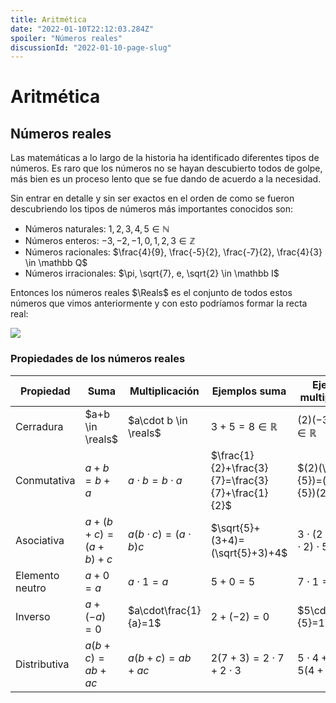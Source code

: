 ```yaml
---
title: Aritmética
date: "2022-01-10T22:12:03.284Z"
spoiler: "Números reales"
discussionId: "2022-01-10-page-slug"
---
```


# Aritmética

## Números reales

Las matemáticas a lo largo de la historia ha identificado diferentes tipos de números. Es raro que los números no se hayan descubierto todos de golpe, más bien es un proceso lento que se fue dando de acuerdo a la necesidad.

Sin entrar en detalle y sin ser exactos en el orden de como se fueron descubriendo los tipos de números más importantes conocidos son:

* Números naturales: $1, 2, 3, 4, 5 \in \mathbb N$
* Números enteros: $-3, -2, -1, 0, 1, 2, 3 \in \mathbb Z$
* Números racionales: $\frac{4}{9}, \frac{-5}{2}, \frac{-7}{2}, \frac{4}{3} \in \mathbb Q$
* Números irracionales: $\pi, \sqrt{7}, e, \sqrt{2} \in \mathbb I$

Entonces los números reales $\Reals$ es el conjunto de todos estos números que vimos anteriormente y con esto podríamos formar la recta real:

<p><img src="https://calculo.cc/N%C3%BAmeros\_reales/imagenes/Conjuntos\_numericos/recta\_real.jpg"></p>

### Propiedades de los números reales

| Propiedad       | Suma              | Multiplicación            | Ejemplos suma                                     | Ejemplos multiplicación                 |
| --------------- | ----------------- | ------------------------- | ------------------------------------------------- | --------------------------------------- |
| Cerradura       | $a+b \in \reals$  | $a\cdot b \in \reals$     | $3+5=8 \in \mathbb R$                             | $(2)(-3)=-6 \in \mathbb R$              |
| Conmutativa     | $a+b=b+a$         | $a\cdot b=b\cdot a$       | $\frac{1}{2}+\frac{3}{7}=\frac{3}{7}+\frac{1}{2}$ | $(2)(\frac{1}{5})=(\frac{1}{5})(2)$     |
| Asociativa      | $a+(b+c)=(a+b)+c$ | $a(b\cdot c)=(a\cdot b)c$ | $\sqrt{5}+(3+4)=(\sqrt{5}+3)+4$                   | $3\cdot (2\cdot 5) = (3\cdot 2) \cdot5$ |
| Elemento neutro | $a+0=a$           | $a\cdot1=a$               | $5+0=5$                                           | $7\cdot 1=7$                            |
| Inverso         | $a+(-a)=0$        | $a\cdot\frac{1}{a}=1$     | $2+(-2)=0$                                        | $5\cdot\frac{1}{5}=1$                   |
| Distributiva    | $a(b+c)=ab+ac$    | $a(b+c)=ab+ac$            | $2(7+3)=2\cdot7+2\cdot3$                          | $5\cdot4+5\cdot8=5(4+8)$                |